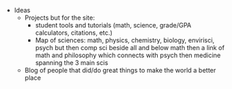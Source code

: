 - Ideas
	- Projects but for the site:
		- student tools and tutorials (math, science, grade/GPA calculators, citations, etc.)
		- Map of sciences: math, physics, chemistry, biology, envirisci, psych but then comp sci beside all and below math then a link of math and philosophy which connects with psych then medicine spanning the 3 main scis
	- Blog of people that did/do great things to make the world a better place